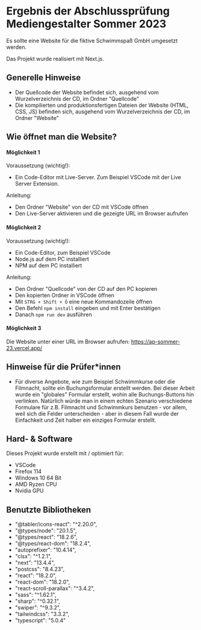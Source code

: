 # Ergebnis der Abschlussprüfung Mediengestalter Sommer 2023
 
Es sollte eine Website für die fiktive Schwimmspaß GmbH umgesetzt werden.

Das Projekt wurde realisiert mit Next.js.

## Generelle Hinweise
- Der Quellcode der Website befindet sich, ausgehend vom Wurzelverzeichnis der CD, im Ordner "Quellcode"
- Die kompilierten und produktionsfertigen Dateien der Website (HTML, CSS, JS) befinden sich, ausgehend vom Wurzelverzeichnis der CD, im Ordner "Website"

## Wie öffnet man die Website?
#### Möglichkeit 1
Voraussetzung (wichtig!):
- Ein Code-Editor mit Live-Server. Zum Beispiel VSCode mit der Live Server Extension.

Anleitung:
- Den Ordner "Website" von der CD mit VSCode öffnen
- Den Live-Server aktivieren und die gezeigte URL im Browser aufrufen

#### Möglichkeit 2
Voraussetzung (wichtig!):
- Ein Code-Editor, zum Beispiel VSCode
- Node.js auf dem PC installiert
- NPM auf dem PC installiert

Anleitung:
- Den Ordner "Quellcode" von der CD auf den PC kopieren
- Den kopierten Ordner in VSCode öffnen
- Mit `STRG + Shift + Ö` eine neue Kommandozeile öffnen
- Den Befehl `npm install` eingeben und mit Enter bestätigen
- Danach `npm run dev` ausführen

#### Möglichkeit 3
Die Website unter einer URL im Browser aufrufen: https://ap-sommer-23.vercel.app/

## Hinweise für die Prüfer*innen
- Für diverse Angebote, wie zum Beispiel Schwimmkurse oder die Filmnacht, sollte ein Buchungsformular erstellt werden. Bei dieser Arbeit wurde ein "globales" Formular erstellt, wohin alle Buchungs-Buttons hin verlinken. Natürlich würde man in einem echten Szenario verschiedene Formulare für z.B. Filmnacht und Schwimmkurs benutzen - vor allem, weil sich die Felder unterscheiden - aber in diesem Fall wurde der Einfachkeit und Zeit halber ein einziges Formular erstellt.

## Hard- & Software
Dieses Projekt wurde erstellt mit / optimiert für:
- VSCode
- Firefox 114
- Windows 10 64 Bit
- AMD Ryzen CPU
- Nvidia GPU

## Benutzte Bibliotheken
- "@tabler/icons-react": "^2.20.0",
- "@types/node": "20.1.5",
- "@types/react": "18.2.6",
- "@types/react-dom": "18.2.4",
- "autoprefixer": "10.4.14",
- "clsx": "^1.2.1",
- "next": "13.4.4",
- "postcss": "8.4.23",
- "react": "18.2.0",
- "react-dom": "18.2.0",
- "react-scroll-parallax": "^3.4.2",
- "sass": "^1.62.1",
- "sharp": "^0.32.1",
- "swiper": "^9.3.2",
- "tailwindcss": "3.3.2",
- "typescript": "5.0.4"